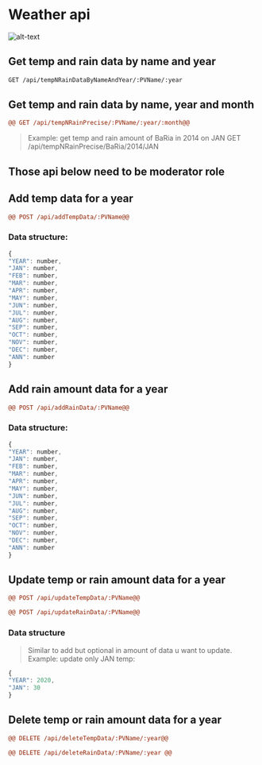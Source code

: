 # Weather api

![alt-text](https://img.freepik.com/free-photo/pastel-background-sky-feminine-style_53876-104862.jpg?size=626&ext=jpg)

## Get temp and rain data by name and year

```html
GET /api/tempNRainDataByNameAndYear/:PVName/:year
```

## Get temp and rain data by name, year and month

```diff
@@ GET /api/tempNRainPrecise/:PVName/:year/:month@@
```

> Example: get temp and rain amount of BaRia in 2014 on JAN
> GET /api/tempNRainPrecise/BaRia/2014/JAN

## Those api below need to be moderator role

## Add temp data for a year

```diff
@@ POST /api/addTempData/:PVName@@
```

### Data structure:

```javascript
{
"YEAR": number,
"JAN": number,
"FEB": number,
"MAR": number,
"APR": number,
"MAY": number,
"JUN": number,
"JUL": number,
"AUG": number,
"SEP": number,
"OCT": number,
"NOV": number,
"DEC": number,
"ANN": number
}
```

## Add rain amount data for a year

```diff
@@ POST /api/addRainData/:PVName@@
```

### Data structure:

```javascript
{
"YEAR": number,
"JAN": number,
"FEB": number,
"MAR": number,
"APR": number,
"MAY": number,
"JUN": number,
"JUL": number,
"AUG": number,
"SEP": number,
"OCT": number,
"NOV": number,
"DEC": number,
"ANN": number
}
```

## Update temp or rain amount data for a year

```diff
@@ POST /api/updateTempData/:PVName@@

@@ POST /api/updateRainData/:PVName@@
```

### Data structure

> Similar to add but optional in amount of data u want to update. Example: update only JAN temp:

```javascript
{
"YEAR": 2020,
"JAN": 30
}
```

## Delete temp or rain amount data for a year

```diff
@@ DELETE /api/deleteTempData/:PVName/:year@@

@@ DELETE /api/deleteRainData/:PVName/:year @@
```
